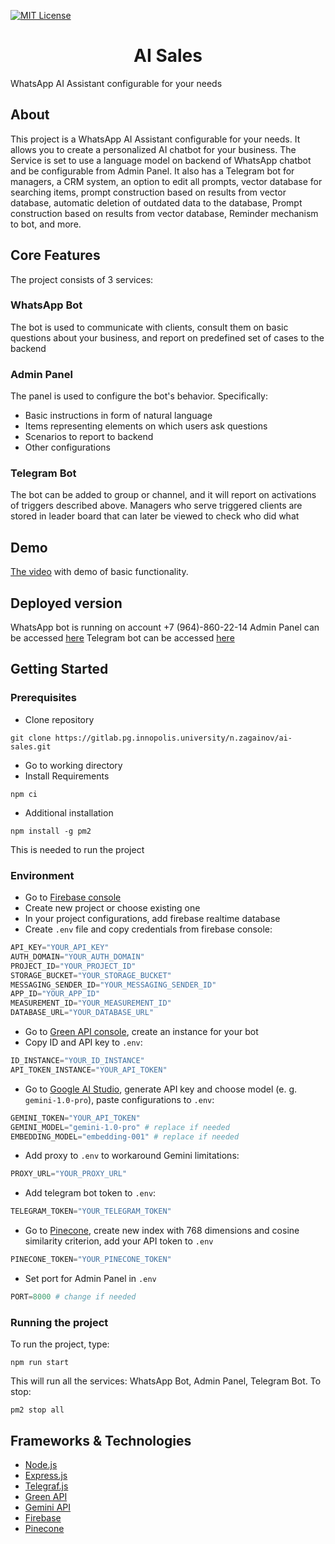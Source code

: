 [![MIT License][license-shield]][license-url]

<h1 align="center">AI Sales</h1>
WhatsApp AI Assistant configurable for your needs

## About

This project is a WhatsApp AI Assistant configurable for your needs. It allows you to create a personalized AI chatbot for your business. The Service is set to use a language model on backend of WhatsApp chatbot and be configurable from Admin Panel. It also has a Telegram bot for managers, a CRM system, an option to edit all prompts, vector database for searching items, prompt construction based on results from vector database, automatic deletion of outdated data to the database, Prompt construction based on results from vector database, Reminder mechanism to bot, and more.

## Core Features
The project consists of 3 services: 

### WhatsApp Bot
The bot is used to communicate with clients, consult them on basic questions about your business, and report on predefined set of cases to the backend

### Admin Panel
The panel is used to configure the bot's behavior. Specifically:
* Basic instructions in form of natural language
* Items representing elements on which users ask questions
* Scenarios to report to backend
* Other configurations

### Telegram Bot
The bot can be added to group or channel, and it will report on activations of triggers described above. Managers who serve triggered clients are stored in leader board that can later be viewed to check who did what

## Demo
[The video](https://youtu.be/88xfGmy9_Xc?si=CppCALhMcOMEMb4H) with demo of basic functionality.

## Deployed version
WhatsApp bot is running on account +7 (964)-860-22-14
Admin Panel can be accessed [here](https://ai-sales-ehzu.onrender.com)
Telegram bot can be accessed [here](https://t.me/ai_sales_assistant_bot)

## Getting Started
### Prerequisites 
* Clone repository
```
git clone https://gitlab.pg.innopolis.university/n.zagainov/ai-sales.git
```
* Go to working directory
* Install Requirements
```
npm ci
```
* Additional installation
```
npm install -g pm2
```
This is needed to run the project
### Environment
* Go to [Firebase console](https://console.firebase.google.com)
* Create new project or choose existing one
* In your project configurations, add firebase realtime database
* Create `.env` file and copy credentials from firebase console:
```python
API_KEY="YOUR_API_KEY"
AUTH_DOMAIN="YOUR_AUTH_DOMAIN"
PROJECT_ID="YOUR_PROJECT_ID"
STORAGE_BUCKET="YOUR_STORAGE_BUCKET"
MESSAGING_SENDER_ID="YOUR_MESSAGING_SENDER_ID"
APP_ID="YOUR_APP_ID"
MEASUREMENT_ID="YOUR_MEASUREMENT_ID"
DATABASE_URL="YOUR_DATABASE_URL"
```
* Go to [Green API console](https://console.green-api.com/), create an instance for your bot
* Copy ID and API key to `.env`:
```python
ID_INSTANCE="YOUR_ID_INSTANCE"
API_TOKEN_INSTANCE="YOUR_API_TOKEN"
```
* Go to [Google AI Studio](https://aistudio.google.com/app/), generate API key and choose model (e. g. `gemini-1.0-pro`), paste configurations to `.env`:
```python
GEMINI_TOKEN="YOUR_API_TOKEN"
GEMINI_MODEL="gemini-1.0-pro" # replace if needed
EMBEDDING_MODEL="embedding-001" # replace if needed
```
* Add proxy to `.env` to workaround Gemini limitations:
```python
PROXY_URL="YOUR_PROXY_URL"
```
* Add telegram bot token to `.env`:
```python
TELEGRAM_TOKEN="YOUR_TELEGRAM_TOKEN"
```
* Go to [Pinecone](https://app.pinecone.io/), create new index with 768 dimensions and cosine similarity criterion, add your API token to `.env`
```python
PINECONE_TOKEN="YOUR_PINECONE_TOKEN"
```
* Set port for Admin Panel in `.env`
```python
PORT=8000 # change if needed
```

### Running the project
To run the project, type:
```
npm run start
```
This will run all the services: WhatsApp Bot, Admin Panel, Telegram Bot. To stop:
```
pm2 stop all
```

## Frameworks & Technologies
* [Node.js](https://nodejs.org/en)
* [Express.js](https://expressjs.com)
* [Telegraf.js](https://telegraf.js.org)
* [Green API](https://green-api.com)
* [Gemini API](https://aistudio.google.com/app/)
* [Firebase](https://console.firebase.google.com)
* [Pinecone](https://app.pinecone.io/)

[license-shield]: https://img.shields.io/github/license/othneildrew/Best-README-Template.svg?style=for-the-badge
[license-url]: https://gitlab.pg.innopolis.university/n.zagainov/ai-sales/-/blob/main/LICENSE?ref_type=heads
